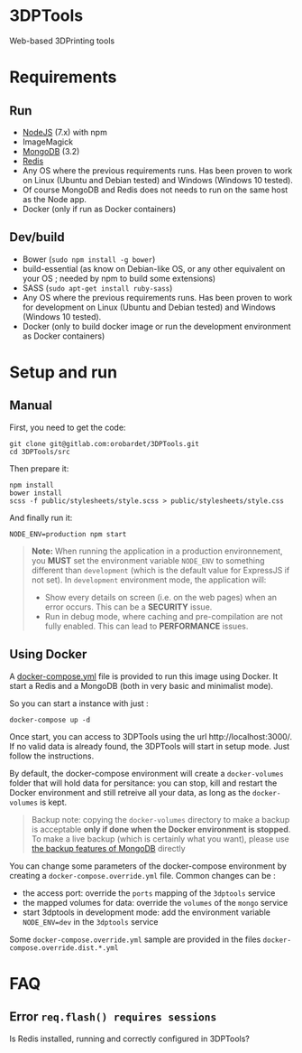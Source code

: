 # 3DPTools

Web-based 3DPrinting tools

# Requirements

## Run

- [NodeJS](https://nodejs.org/) (7.x) with npm
- ImageMagick
- [MongoDB](https://www.mongodb.com/) (3.2)
- [Redis](http://redis.io/)
- Any OS where the previous requirements runs. Has been proven to work on Linux (Ubuntu and Debian tested) and Windows (Windows 10 tested).
- Of course MongoDB and Redis does not needs to run on the same host as the Node app.
- Docker (only if run as Docker containers)

## Dev/build

- Bower (`sudo npm install -g bower`)
- build-essential (as know on Debian-like OS, or any other equivalent on your OS ; needed by npm to build some extensions)
- SASS (`sudo apt-get install ruby-sass`)
- Any OS where the previous requirements runs. Has been proven to work for development on Linux (Ubuntu and Debian tested) and Windows (Windows 10 tested).
- Docker (only to build docker image or run the development environment as Docker containers)

# Setup and run

## Manual

First, you need to get the code:

```shell
git clone git@gitlab.com:orobardet/3DPTools.git
cd 3DPTools/src
```

Then prepare it:

```shell
npm install
bower install
scss -f public/stylesheets/style.scss > public/stylesheets/style.css
```

And finally run it:

```shell
NODE_ENV=production npm start
```
> **Note:** When running the application in a production environnement, you **MUST** set the environment variable 
> `NODE_ENV` to something different than `development` (which is the default value for ExpressJS if not set). 
> In `development` environment mode, the application will:
> - Show every details on screen (i.e. on the web pages) when an error occurs. This can be a **SECURITY** issue.
> - Run in debug mode, where caching and pre-compilation are not fully enabled. This can lead to **PERFORMANCE** issues.

## Using Docker

A [docker-compose.yml](docker-compose.yml) file is provided to run this image using Docker. It start a Redis and a MongoDB (both in very basic and minimalist mode).

So you can start a instance with just :
```shell
docker-compose up -d
```

Once start, you can access to 3DPTools using the url http://localhost:3000/. If no valid data is already found, the 3DPTools will start in setup mode. Just follow the instructions.

By default, the docker-compose environment will create a `docker-volumes` folder that will hold data for persitance: you can stop, kill and restart the Docker environment and 
still retreive all your data, as long as the `docker-volumes` is kept.

> Backup note: copying the `docker-volumes` directory to make a backup is acceptable **only if done when the Docker environment is stopped**. To make a live backup (which is 
> certainly what you want), please use [the backup features of MongoDB](https://docs.mongodb.com/v3.2/core/backups/) directly

You can change some parameters of the docker-compose environment by creating a `docker-compose.override.yml` file. Common changes can be :
- the access port: override the `ports` mapping of the `3dptools` service
- the mapped volumes for data: override the `volumes` of the `mongo` service
- start 3dptools in development mode: add the environment variable `NODE_ENV=dev` in the `3dptools` service

Some `docker-compose.override.yml` sample are provided in the files `docker-compose.override.dist.*.yml`

# FAQ

## Error `req.flash() requires sessions`

Is Redis installed, running and correctly configured in 3DPTools?
